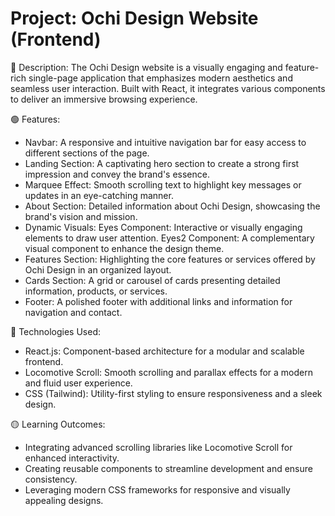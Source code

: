 # Project: Ochi Design Website (Frontend)
🔴 Description:
The Ochi Design website is a visually engaging and feature-rich single-page application that emphasizes modern aesthetics and seamless user interaction. Built with React, it integrates various components to deliver an immersive browsing experience.

🟢 Features:
* Navbar:
A responsive and intuitive navigation bar for easy access to different sections of the page.
* Landing Section:
A captivating hero section to create a strong first impression and convey the brand's essence.
* Marquee Effect:
Smooth scrolling text to highlight key messages or updates in an eye-catching manner.
* About Section:
Detailed information about Ochi Design, showcasing the brand's vision and mission.
* Dynamic Visuals:
Eyes Component: Interactive or visually engaging elements to draw user attention.
Eyes2 Component: A complementary visual component to enhance the design theme.
* Features Section:
Highlighting the core features or services offered by Ochi Design in an organized layout.
* Cards Section:
A grid or carousel of cards presenting detailed information, products, or services.
* Footer:
A polished footer with additional links and information for navigation and contact.

🔵 Technologies Used:
- React.js: Component-based architecture for a modular and scalable frontend.
- Locomotive Scroll: Smooth scrolling and parallax effects for a modern and fluid user experience.
- CSS (Tailwind): Utility-first styling to ensure responsiveness and a sleek design.

🟡 Learning Outcomes:
- Integrating advanced scrolling libraries like Locomotive Scroll for enhanced interactivity.
- Creating reusable components to streamline development and ensure consistency.
- Leveraging modern CSS frameworks for responsive and visually appealing designs.